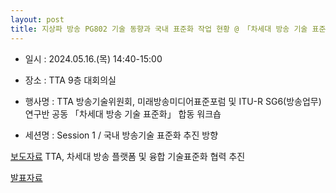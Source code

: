 ```yaml
---
layout: post
title: 지상파 방송 PG802 기술 동향과 국내 표준화 작업 현황 @ 「차세대 방송 기술 표준화」 합동 워크숍
---
```



- 일시 : 2024.05.16.(목) 14:40-15:00

- 장소 : TTA 9층 대회의실

- 행사명 : TTA 방송기술위원회, 미래방송미디어표준포럼 및 ITU-R SG6(방송업무) 연구반 공동
           「차세대 방송 기술 표준화」 합동 워크숍

- 세션명 : Session 1 / 국내 방송기술 표준화 추진 방향

[보도자료](https://www.tta.or.kr/tta/selectBbsNttView.do?key=76&bbsNo=107&nttNo=13419&fbclid=IwZXh0bgNhZW0CMTEAAR3yff_QWbxKEIFXpAUio8zDe0MaFm7hXnedesUHtkoX5VLTjRmNHQraHjU_aem_AWDswhylwQkvww8VMf810HYkSBEHRltlvefAMkG7EVBjQwQX6UlZ7ekVBKLvloXAvfwKYsLvGWPG3lq1L79Sr8JW) TTA, 차세대 방송 플랫폼 및 융합 기술표준화 협력 추진


[발표자료](https://speakerdeck.com/sunghojeon/240516-pg802-jisangpa-bangsong-gisul-donghyanggwa-gugnae-pyojunhwa-jageob-hyeonhwang-at-casedae-bangsong-gisul-pyojunhwa-habdong-weokeusyob)


